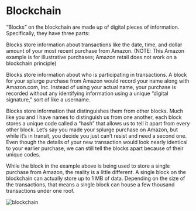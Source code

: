 # Blockchain

“Blocks” on the blockchain are made up of digital pieces of information. Specifically, they have three parts:

Blocks store information about transactions like the date, time, and dollar amount of your most recent purchase from Amazon. (NOTE: This Amazon example is for illustrative purchases; Amazon retail does not work on a blockchain principle)

Blocks store information about who is participating in transactions. A block for your splurge purchase from Amazon would record your name along with Amazon.com, Inc. Instead of using your actual name, your purchase is recorded without any identifying information using a unique “digital signature,” sort of like a username.

Blocks store information that distinguishes them from other blocks. Much like you and I have names to distinguish us from one another, each block stores a unique code called a “hash” that allows us to tell it apart from every other block. Let’s say you made your splurge purchase on Amazon, but while it’s in transit, you decide you just can’t resist and need a second one. Even though the details of your new transaction would look nearly identical to your earlier purchase, we can still tell the blocks apart because of their unique codes.

While the block in the example above is being used to store a single purchase from Amazon, the reality is a little different. A single block on the blockchain can actually store up to 1 MB of data. Depending on the size of the transactions, that means a single block can house a few thousand transactions under one roof.


![blockchain](https://user-images.githubusercontent.com/39323310/70345073-29d69d00-1881-11ea-88d5-ef7d99f58bb7.jpeg)
